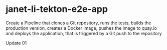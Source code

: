# janet-li-tekton-e2e-app

Create a Pipeline that clones a Git repository, runs the tests, builds the production version, creates a Docker image, pushes the image to quay.io and deploys the application, that is triggered by a Git push to the repository

Update 01


